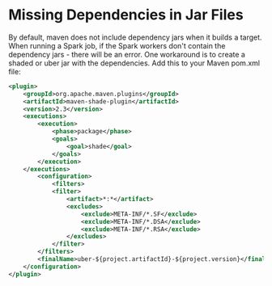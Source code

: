 # Missing Dependencies in Jar Files

By default, maven does not include dependency jars when it builds a target.  When running a Spark job, if the Spark workers don't contain the dependency jars - there
will be an error.  One workaround is to create a shaded or uber jar with the dependencies.  Add this to your Maven pom.xml file:

```xml
<plugin>
    <groupId>org.apache.maven.plugins</groupId>
    <artifactId>maven-shade-plugin</artifactId>
    <version>2.3</version>
    <executions>
        <execution>
            <phase>package</phase>
            <goals>
                <goal>shade</goal>
            </goals>
        </execution>
    </executions>
        <configuration>
            <filters>
            <filter>
                <artifact>*:*</artifact>
                <excludes>
                    <exclude>META-INF/*.SF</exclude>
                    <exclude>META-INF/*.DSA</exclude>
                    <exclude>META-INF/*.RSA</exclude>
                </excludes>
            </filter>
        </filters>
        <finalName>uber-${project.artifactId}-${project.version}</finalName>
    </configuration>
</plugin>
```
